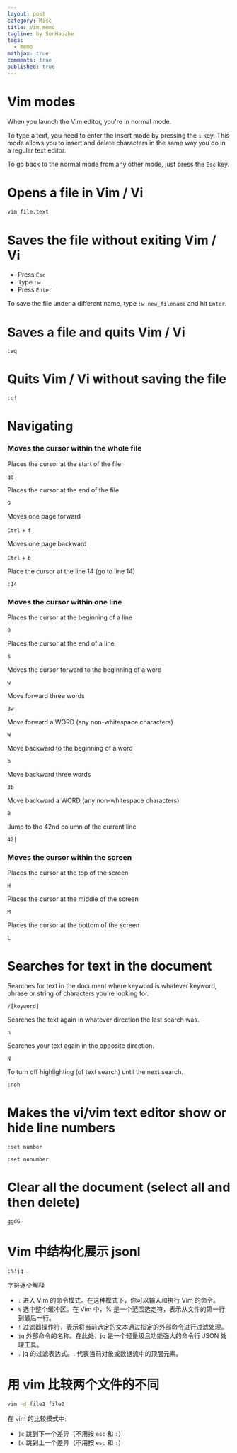 ```yaml
---
layout: post
category: Misc     
title: Vim memo  
tagline: by SunHaozhe
tags: 
  - memo 
mathjax: true
comments: true
published: true
---
```


# Vim modes

When you launch the Vim editor, you're in normal mode. 

To type a text, you need to enter the insert mode by pressing the `i` key. This mode allows you to insert and delete characters in the same way you do in a regular text editor.

To go back to the normal mode from any other mode, just press the `Esc` key. 

# Opens a file in Vim / Vi

```bash
vim file.text
```

# Saves the file without exiting Vim / Vi 

* Press `Esc`
* Type `:w`
* Press `Enter`


To save the file under a different name, type `:w new_filename` and hit `Enter`.

# Saves a file and quits Vim / Vi

`:wq`

# Quits Vim / Vi without saving the file

`:q!`

# Navigating

### Moves the cursor within the whole file

Places the cursor at the start of the file

`gg`

Places the cursor at the end of the file

`G`

Moves one page forward

`Ctrl` + `f`

Moves one page backward

`Ctrl` + `b`


Place the cursor at the line 14 (go to line 14)

`:14`

### Moves the cursor within one line

Places the cursor at the beginning of a line

`0`

Places the cursor at the end of a line

`$`

Moves the cursor forward to the beginning of a word

`w`

Move forward three words

`3w`

Move forward a WORD (any non-whitespace characters)

`W`

Move backward to the beginning of a word

`b`

Move backward three words

`3b`

Move backward a WORD (any non-whitespace characters)

`B`

Jump to the 42nd column of the current line

`42|`


### Moves the cursor within the screen

Places the cursor at the top of the screen

`H`

Places the cursor at the middle of the screen

`M`

Places the cursor at the bottom of the screen

`L`



# Searches for text in the document

Searches for text in the document where keyword is whatever keyword, phrase or string of characters you're looking for.

`/[keyword]`

Searches the text again in whatever direction the last search was.

`n`

Searches your text again in the opposite direction.

`N`

To turn off highlighting (of text search) until the next search.

`:noh`

# Makes the vi/vim text editor show or hide line numbers

`:set number`

`:set nonumber`



# Clear all the document (select all and then delete)

`ggdG`



# Vim 中结构化展示 jsonl

`:%!jq .`

字符逐个解释
* `:` 进入 Vim 的命令模式。在这种模式下，你可以输入和执行 Vim 的命令。
* `%` 选中整个缓冲区。在 Vim 中，% 是一个范围选定符，表示从文件的第一行到最后一行。
* `!` 过滤器操作符，表示将当前选定的文本通过指定的外部命令进行过滤处理。
* `jq` 外部命令的名称。在此处，jq 是一个轻量级且功能强大的命令行 JSON 处理工具。
* `.` jq 的过滤表达式。. 代表当前对象或数据流中的顶层元素。



# 用 vim 比较两个文件的不同

```bash
vim -d file1 file2
```

在 vim 的比较模式中:
* `]c` 跳到下一个差异（不用按 `esc` 和 `:`）
* `[c` 跳到上一个差异（不用按 `esc` 和 `:`）














